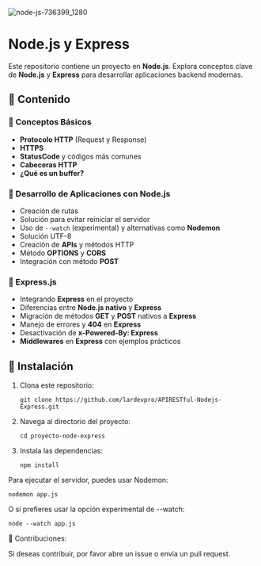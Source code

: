 ![node-js-736399_1280](https://github.com/user-attachments/assets/53989622-b805-4fa1-a723-58bd0f9b99c8)

# Node.js y Express

Este repositorio contiene un proyecto en **Node.js**. Explora conceptos clave de **Node.js** y **Express** para desarrollar aplicaciones backend modernas.

## 📌 Contenido

### 🔹 Conceptos Básicos
- **Protocolo HTTP** (Request y Response)
- **HTTPS**
- **StatusCode** y códigos más comunes
- **Cabeceras HTTP**
- **¿Qué es un buffer?**

### 🔹 Desarrollo de Aplicaciones con Node.js
- Creación de rutas
- Solución para evitar reiniciar el servidor
- Uso de `--watch` (experimental) y alternativas como **Nodemon**
- Solución UTF-8
- Creación de **APIs** y métodos HTTP
- Método **OPTIONS** y **CORS**
- Integración con método **POST**

### 🔹 Express.js
- Integrando **Express** en el proyecto
- Diferencias entre **Node.js nativo** y **Express**
- Migración de métodos **GET** y **POST** nativos a **Express**
- Manejo de errores y **404** en **Express**
- Desactivación de **x-Powered-By: Express**
- **Middlewares** en **Express** con ejemplos prácticos

## 🚀 Instalación

1. Clona este repositorio:
   
       git clone https://github.com/lardevpro/APIRESTful-Nodejs-Express.git

2. Navega al directorio del proyecto:
   
       cd proyecto-node-express

3. Instala las dependencias:

       npm install

Para ejecutar el servidor, puedes usar Nodemon:

    nodemon app.js

O si prefieres usar la opción experimental de --watch:

    node --watch app.js

📝 Contribuciones:
   
   
   Si deseas contribuir, por favor abre un issue o envía un pull request.











